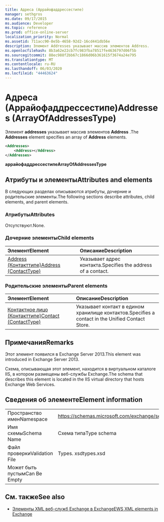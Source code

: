 ```yaml
---
title: Адреса (Аррайофаддрессестипе)
manager: sethgros
ms.date: 09/17/2015
ms.audience: Developer
ms.topic: reference
ms.prod: office-online-server
localization_priority: Normal
ms.assetid: 711acc90-8e5b-4658-92d2-16cd441db56e
description: Элемент Addresses указывает массив элементов Address.
ms.openlocfilehash: 8b3a62e22cb7fc983fba78517fe4636797d06f5b
ms.sourcegitcommit: 88ec988f2bb67c1866d06b361615f3674a24e795
ms.translationtype: MT
ms.contentlocale: ru-RU
ms.lasthandoff: 06/03/2020
ms.locfileid: "44463624"
---
```

# <a name="addresses-arrayofaddressestype"></a><span data-ttu-id="6dfde-103">Адреса (Аррайофаддрессестипе)</span><span class="sxs-lookup"><span data-stu-id="6dfde-103">Addresses (ArrayOfAddressesType)</span></span>

<span data-ttu-id="6dfde-104">Элемент **addresses** указывает массив элементов **Address** .</span><span class="sxs-lookup"><span data-stu-id="6dfde-104">The **Addresses** element specifies an array of **Address** elements.</span></span> 
  
```XML
<Addresses>
    <Address></Address>
</Addresses>
```

 <span data-ttu-id="6dfde-105">**аррайофаддрессестипе**</span><span class="sxs-lookup"><span data-stu-id="6dfde-105">**ArrayOfAddressesType**</span></span>
## <a name="attributes-and-elements"></a><span data-ttu-id="6dfde-106">Атрибуты и элементы</span><span class="sxs-lookup"><span data-stu-id="6dfde-106">Attributes and elements</span></span>

<span data-ttu-id="6dfde-107">В следующих разделах описываются атрибуты, дочерние и родительские элементы.</span><span class="sxs-lookup"><span data-stu-id="6dfde-107">The following sections describe attributes, child elements, and parent elements.</span></span>
  
### <a name="attributes"></a><span data-ttu-id="6dfde-108">Атрибуты</span><span class="sxs-lookup"><span data-stu-id="6dfde-108">Attributes</span></span>

<span data-ttu-id="6dfde-109">Отсутствуют.</span><span class="sxs-lookup"><span data-stu-id="6dfde-109">None.</span></span>
  
### <a name="child-elements"></a><span data-ttu-id="6dfde-110">Дочерние элементы</span><span class="sxs-lookup"><span data-stu-id="6dfde-110">Child elements</span></span>

|<span data-ttu-id="6dfde-111">**Элемент**</span><span class="sxs-lookup"><span data-stu-id="6dfde-111">**Element**</span></span>|<span data-ttu-id="6dfde-112">**Описание**</span><span class="sxs-lookup"><span data-stu-id="6dfde-112">**Description**</span></span>|
|:-----|:-----|
|[<span data-ttu-id="6dfde-113">Address (Контакттипе)</span><span class="sxs-lookup"><span data-stu-id="6dfde-113">Address (ContactType)</span></span>](address-contacttype.md) <br/> |<span data-ttu-id="6dfde-114">Указывает адрес контакта.</span><span class="sxs-lookup"><span data-stu-id="6dfde-114">Specifies the address of a contact.</span></span>  <br/> |
   
### <a name="parent-elements"></a><span data-ttu-id="6dfde-115">Родительские элементы</span><span class="sxs-lookup"><span data-stu-id="6dfde-115">Parent elements</span></span>

|<span data-ttu-id="6dfde-116">**Элемент**</span><span class="sxs-lookup"><span data-stu-id="6dfde-116">**Element**</span></span>|<span data-ttu-id="6dfde-117">**Описание**</span><span class="sxs-lookup"><span data-stu-id="6dfde-117">**Description**</span></span>|
|:-----|:-----|
|[<span data-ttu-id="6dfde-118">Контактное лицо (Контакттипе)</span><span class="sxs-lookup"><span data-stu-id="6dfde-118">Contact (ContactType)</span></span>](contact-contacttype.md) <br/> |<span data-ttu-id="6dfde-119">Указывает контакт в едином хранилище контактов.</span><span class="sxs-lookup"><span data-stu-id="6dfde-119">Specifies a contact in the Unified Contact Store.</span></span>  <br/> |
   
## <a name="remarks"></a><span data-ttu-id="6dfde-120">Примечания</span><span class="sxs-lookup"><span data-stu-id="6dfde-120">Remarks</span></span>

<span data-ttu-id="6dfde-121">Этот элемент появился в Exchange Server 2013.</span><span class="sxs-lookup"><span data-stu-id="6dfde-121">This element was introduced in Exchange Server 2013.</span></span>
  
<span data-ttu-id="6dfde-122">Схема, описывающая этот элемент, находится в виртуальном каталоге IIS, в котором размещены веб-службы Exchange.</span><span class="sxs-lookup"><span data-stu-id="6dfde-122">The schema that describes this element is located in the IIS virtual directory that hosts Exchange Web Services.</span></span>
  
## <a name="element-information"></a><span data-ttu-id="6dfde-123">Сведения об элементе</span><span class="sxs-lookup"><span data-stu-id="6dfde-123">Element information</span></span>

|||
|:-----|:-----|
|<span data-ttu-id="6dfde-124">Пространство имен</span><span class="sxs-lookup"><span data-stu-id="6dfde-124">Namespace</span></span>  <br/> |https://schemas.microsoft.com/exchange/services/2006/types  <br/> |
|<span data-ttu-id="6dfde-125">Имя схемы</span><span class="sxs-lookup"><span data-stu-id="6dfde-125">Schema Name</span></span>  <br/> |<span data-ttu-id="6dfde-126">Схема типа</span><span class="sxs-lookup"><span data-stu-id="6dfde-126">Type schema</span></span>  <br/> |
|<span data-ttu-id="6dfde-127">Файл проверки</span><span class="sxs-lookup"><span data-stu-id="6dfde-127">Validation File</span></span>  <br/> |<span data-ttu-id="6dfde-128">Types. xsd</span><span class="sxs-lookup"><span data-stu-id="6dfde-128">types.xsd</span></span>  <br/> |
|<span data-ttu-id="6dfde-129">Может быть пустым</span><span class="sxs-lookup"><span data-stu-id="6dfde-129">Can Be Empty</span></span>  <br/> ||
   
## <a name="see-also"></a><span data-ttu-id="6dfde-130">См. также</span><span class="sxs-lookup"><span data-stu-id="6dfde-130">See also</span></span>

- [<span data-ttu-id="6dfde-131">Элементы XML веб-служб Exchange в Exchange</span><span class="sxs-lookup"><span data-stu-id="6dfde-131">EWS XML elements in Exchange</span></span>](ews-xml-elements-in-exchange.md)

